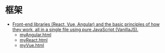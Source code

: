 
# 框架

- [Front-end libraries (React, Vue, Angular) and the basic principles of how they work, all in a single file using pure JavaScript (VanillaJS).](https://gist.github.com/faustinoaq/b19da758fc45155a0b3b10d9f578c5ce)
  - [myAngular.html](/doc/framework/myAngular.html)
  - [myReact.html](/doc/framework/myReact.html)
  - [myVue.html](/doc/framework/myVue.html)